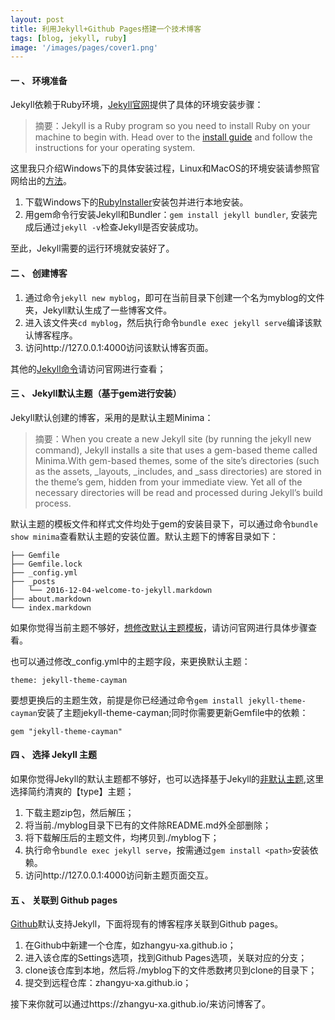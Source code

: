 ```yaml
---
layout: post
title: 利用Jekyll+Github Pages搭建一个技术博客
tags: [blog, jekyll, ruby]
image: '/images/pages/cover1.png'
---
```


#### 一 、 环境准备

Jekyll依赖于Ruby环境，[Jekyll官网](https://jekyllrb.com)提供了具体的环境安装步骤：

>摘要：Jekyll is a Ruby program so you need to install Ruby on your machine to begin with. Head over to the [install guide](https://jekyllrb.com/docs/installation/) and follow the instructions for your operating system.

这里我只介绍Windows下的具体安装过程，Linux和MacOS的环境安装请参照官网给出的[方法](https://jekyllrb.com/docs/installation/)。

1. 下载Windows下的[RubyInstaller](https://rubyinstaller.org/downloads/)安装包并进行本地安装。
2. 用gem命令行安装Jekyll和Bundler：`gem install jekyll bundler`, 安装完成后通过`jekyll -v`检查Jekyll是否安装成功。

至此，Jekyll需要的运行环境就安装好了。

#### 二 、 创建博客

1. 通过命令`jekyll new myblog`，即可在当前目录下创建一个名为myblog的文件夹，Jekyll默认生成了一些博客文件。
2. 进入该文件夹`cd myblog`，然后执行命令`bundle exec jekyll serve`编译该默认博客程序。
3. 访问http://127.0.0.1:4000访问该默认博客页面。

其他的[Jekyll命令](https://jekyllrb.com/docs/usage/)请访问官网进行查看；

#### 三 、 Jekyll默认主题（基于gem进行安装）

Jekyll默认创建的博客，采用的是默认主题Minima：
> 摘要：When you create a new Jekyll site (by running the jekyll new <PATH> command), Jekyll installs a site that uses a gem-based theme called Minima.With gem-based themes, some of the site’s directories (such as the assets, _layouts, _includes, and _sass directories) are stored in the theme’s gem, hidden from your immediate view. Yet all of the necessary directories will be read and processed during Jekyll’s build process.

默认主题的模板文件和样式文件均处于gem的安装目录下，可以通过命令`bundle show minima`查看默认主题的安装位置。默认主题下的博客目录如下：
```
├── Gemfile
├── Gemfile.lock
├── _config.yml
├── _posts
│   └── 2016-12-04-welcome-to-jekyll.markdown
├── about.markdown
└── index.markdown
```
如果你觉得当前主题不够好，[想修改默认主题模板](https://jekyllrb.com/docs/themes/)，请访问官网进行具体步骤查看。

也可以通过修改_config.yml中的主题字段，来更换默认主题：
```
theme: jekyll-theme-cayman
```
要想更换后的主题生效，前提是你已经通过命令`gem install jekyll-theme-cayman`安装了主题jekyll-theme-cayman;同时你需要更新Gemfile中的依赖：
```
gem "jekyll-theme-cayman"
```

#### 四 、 选择 Jekyll 主题
如果你觉得Jekyll的默认主题都不够好，也可以选择基于Jekyll的[非默认主题](http://jekyllthemes.org/),这里选择简约清爽的【type】主题；
1. 下载主题zip包，然后解压；
2. 将当前./myblog目录下已有的文件除README.md外全部删除；
3. 将下载解压后的主题文件，均拷贝到./myblog下；
4. 执行命令`bundle exec jekyll serve`，按需通过`gem install <path>`安装依赖。
5. 访问http://127.0.0.1:4000访问新主题页面交互。

#### 五 、 关联到 Github pages

[Github](https://github.com/)默认支持Jekyll，下面将现有的博客程序关联到Github pages。

1. 在Github中新建一个仓库，如zhangyu-xa.github.io；
2. 进入该仓库的Settings选项，找到Github Pages选项，关联对应的分支；
3. clone该仓库到本地，然后将./myblog下的文件悉数拷贝到clone的目录下；
4. 提交到远程仓库：zhangyu-xa.github.io；

接下来你就可以通过https://zhangyu-xa.github.io/来访问博客了。